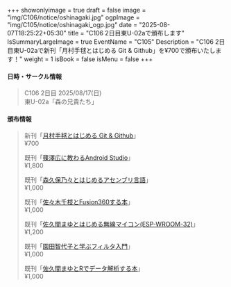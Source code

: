 +++
showonlyimage = true
draft = false
image = "img/C106/notice/oshinagaki.jpg"
ogpImage = "img/C105/notice/oshinagaki_ogp.jpg"
date = "2025-08-07T18:25:22+05:30"
title = "C106 2日目東U-02aで頒布します"
IsSummaryLargeImage = true
EventName = "C105"
Description = "C106 2日目東U-02aで新刊「月村手毬とはじめる Git & Github」を¥700で頒布いたします！"
weight = 1
isBook = false
isMenu = false
+++

#### 日時・サークル情報
> C106 2日目 2025/08/17(日) \
> 東U-02a「森の兄貴たち」

#### 頒布情報
> 新刊「[月村手毬とはじめる Git & Github](../../c106/main)」 \
> ¥700
> 
> 既刊「[篠澤広に教わるAndroid Studio](../../c105/main)」 \
> ¥1,800
> 
> 既刊「[森久保乃々とはじめるアセンブリ言語](../../c104/main)」 \
> ¥1,000
> 
> 既刊「[佐々木千枝とFusion360する本](../../c103/main/)」 \
> ¥1,000
> 
> 既刊「[佐久間まゆとはじめる無線マイコン(ESP-WROOM-32)](../../c102/main/)」 \
> ¥1,200
> 
> 既刊「[園田智代子と学ぶフィルタ入門](../../c101/main/)」 \
> ¥1,000
> 
> 既刊「[佐久間まゆとRでデータ解析する本](../../c100/main/)」 \
> ¥1,000
